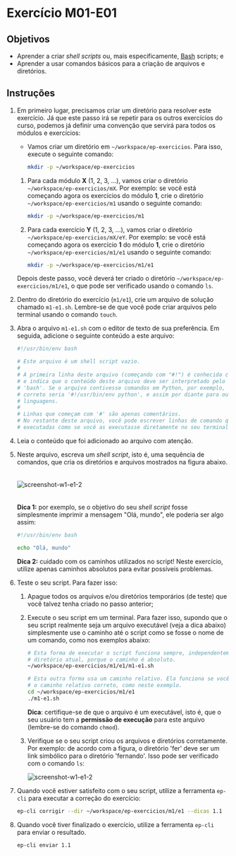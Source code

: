 Exercício M01-E01
=================

Objetivos
---------

- Aprender a criar *shell scripts* ou, mais especificamente, [Bash](https://pt.wikipedia.org/wiki/Bash) scripts; e
- Aprender a usar comandos básicos para a criação de arquivos e diretórios.

Instruções
----------

1. Em primeiro lugar, precisamos criar um diretório para resolver este exercício. Já que este passo
irá se repetir para os outros exercícios do curso, podemos já definir uma convenção que servirá
para todos os módulos e exercícios:
    - Vamos criar um diretório em `~/workspace/ep-exercicios`. Para isso, execute o seguinte comando:

        ```bash
        mkdir -p ~/workspace/ep-exercicios
        ```

    1. Para cada módulo **X** (1, 2, 3, ...), vamos criar o diretório `~/workspace/ep-exercicios/mX`. Por exemplo: se você está começando agora os exercícios do módulo **1**, crie o diretório `~/workspace/ep-exercicios/m1` usando o seguinte comando:

        ```bash
        mkdir -p ~/workspace/ep-exercicios/m1
        ```

    2. Para cada exercício **Y** (1, 2, 3, ...), vamos criar o diretório `~/workspace/ep-exercicios/mX/eY`. Por exemplo:
    se você está começando agora os exercício **1** do módulo **1**, crie o diretório `~/workspace/ep-exercicios/m1/e1`
    usando o seguinte comando:

        ```bash
        mkdir -p ~/workspace/ep-exercicios/m1/e1
        ```

    Depois deste passo, você deverá ter criado o diretório `~/workspace/ep-exercicios/m1/e1`, o que pode ser verificado usando o comando `ls`.

2. Dentro do diretório do exercício (`m1/e1`), crie um arquivo de solução chamado `m1-e1.sh`. Lembre-se de que você pode criar arquivos pelo terminal usando o comando `touch`.

3. Abra o arquivo `m1-e1.sh` com o editor de texto de sua preferência.
Em seguida, adicione o seguinte conteúdo a este arquivo:

    ```bash
    #!/usr/bin/env bash

    # Este arquivo é um shell script vazio.
    #
    # A primeira linha deste arquivo (começando com "#!") é conhecida como 'shebang',
    # e indica que o conteúdo deste arquivo deve ser interpretado pelo executável
    # 'bash'. Se o arquivo contivesse comandos em Python, por exemplo, o shebang
    # correto seria '#!/usr/bin/env python', e assim por diante para outras
    # linguagens.
    #
    # Linhas que começam com '#' são apenas comentários.
    # No restante deste arquivo, você pode escrever linhas de comando que serão
    # executadas como se você as executasse diretamente no seu terminal.
    ```

4. Leia o conteúdo que foi adicionado ao arquivo com atenção.

5. Neste arquivo, escreva um *shell script*, isto é, uma sequência de comandos,
   que cria os diretórios e arquivos mostrados na figura abaixo.
    <br>
    <br>
    <br>
    ![screenshot-w1-e1-2](assets/images/m01_e01_fs_tree.png)
    <br>
    <br>
    <br>
    **Dica 1:** por exemplo, se o objetivo do seu *shell script* fosse simplesmente imprimir
    a mensagem "Olá, mundo", ele poderia ser algo assim:

    ```bash
    #!/usr/bin/env bash

    echo "Olá, mundo"
    ```

    **Dica 2:** cuidado com os caminhos utilizados no script! Neste exercício, utilize apenas
    caminhos absolutos para evitar possíveis problemas.

5. Teste o seu script. Para fazer isso:

    1. Apague todos os arquivos e/ou diretórios temporários (de teste) que você talvez tenha criado
       no passo anterior;
    2. Execute o seu script em um terminal. Para fazer isso, supondo que o seu script realmente seja
       um arquivo executável (veja a dica abaixo) simplesmente use o caminho até o script
       como se fosse o nome de um comando, como nos exemplos abaixo:

        ```bash
        # Esta forma de executar o script funciona sempre, independentemente do seu
        # diretório atual, porque o caminho é absoluto.
        ~/workspace/ep-exercicios/m1/e1/m1-e1.sh

        # Esta outra forma usa um caminho relativo. Ela funciona se você passar
        # o caminho relativo correto, como neste exemplo.
        cd ~/workspace/ep-exercicios/m1/e1
        ./m1-e1.sh
        ```

        **Dica**: certifique-se de que o arquivo é um executável, isto é, que o seu usuário tem
        a **permissão de execução** para este arquivo (lembre-se do comando `chmod`).

    3. Verifique se o seu script criou os arquivos e diretórios corretamente. Por exemplo: de
       acordo com a figura, o diretório 'fer' deve ser um link simbólico para o diretório
       'fernando'. Isso pode ser verificado com o comando `ls`:

        ![screenshot-w1-e1-2](assets/images/m01_e01_ls_out.png)

6. Quando você estiver satisfeito com o seu script, utilize a ferramenta `ep-cli`
   para executar a correção do exercício:

    ```bash
    ep-cli corrigir --dir ~/workspace/ep-exercicios/m1/e1 --dicas 1.1
    ```

7. Quando você tiver finalizado o exercício, utilize a ferramenta `ep-cli`
   para enviar o resultado.

    ```bash
    ep-cli enviar 1.1
    ```
